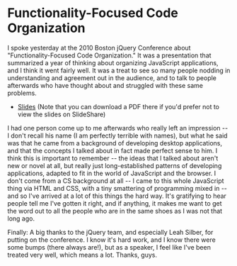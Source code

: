 # Functionality-Focused Code Organization

I spoke yesterday at the 2010 Boston jQuery Conference about
"Functionality-Focused Code Organization." It was a presentation that
summarized a year of thinking about organizing JavaScript applications, and I
think it went fairly well. It was a treat to see so many people nodding in
understanding and agreement out in the audience, and to talk to people
afterwards who have thought about and struggled with these same problems.

- [Slides](http://www.slideshare.net/rmurphey/functionality-basedorg) (Note
  that you can download a PDF there if you'd prefer not to view the slides on
  SlideShare)

I had one person come up to me afterwards who really left an impression -- I
don't recall his name (I am perfectly terrible with names), but what he said
was that he came from a background of developing desktop applications, and that
the concepts I talked about in fact made perfect sense to him. I think this is
important to remember -- the ideas that I talked about aren't new or novel at
all, but really just long-established patterns of developing applications,
adapted to fit in the world of JavaScript and the browser. I don't come from a
CS background at all -- I came to this whole JavaScript thing via HTML and CSS,
with a tiny smattering of programming mixed in -- and so I've arrived at a lot
of this things the hard way. It's gratifying to hear people tell me I've gotten
it right, and if anything, it makes me want to get the word out to all the
people who are in the same shoes as I was not that long ago.

Finally: A big thanks to the jQuery team, and especially Leah Silber, for
putting on the conference. I know it's hard work, and I know there were some
bumps (there always are!), but as a speaker, I feel like I've been treated very
well, which means a lot. Thanks, guys.
